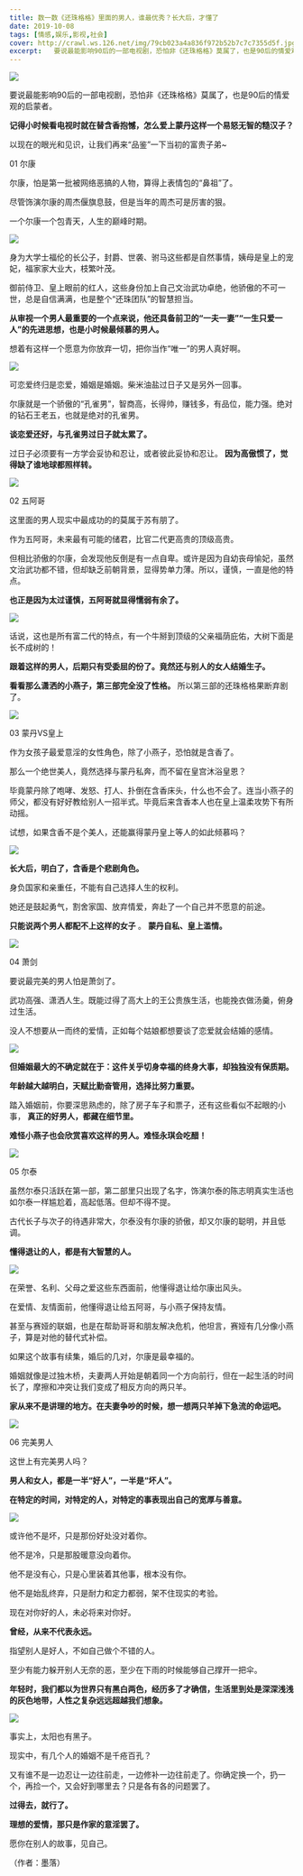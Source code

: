```yaml
---
title: 数一数《还珠格格》里面的男人，谁最优秀？长大后，才懂了
date: 2019-10-08
tags: [情感,娱乐,影视,社会]
cover: http://crawl.ws.126.net/img/79cb023a4a836f972b52b7c7c7355d5f.jpg
excerpt:   要说最能影响90后的一部电视剧，恐怕非《还珠格格》莫属了，也是90后的情爱观的启蒙者。**
---
```

![](http://crawl.ws.126.net/img/79cb023a4a836f972b52b7c7c7355d5f.jpg)  

要说最能影响90后的一部电视剧，恐怕非《还珠格格》莫属了，也是90后的情爱观的启蒙者。

**记得小时候看电视时就在替含香抱憾，怎么爱上蒙丹这样一个易怒无智的糙汉子？**

以现在的眼光和见识，让我们再来“品鉴”一下当初的富贵子弟~

01 尔康

尔康，怕是第一批被网络恶搞的人物，算得上表情包的“鼻祖”了。

尽管饰演尔康的周杰偃旗息鼓，但是当年的周杰可是厉害的狠。

一个尔康一个包青天，人生的巅峰时期。

![](http://crawl.ws.126.net/img/29ac0efcc7dab7f6e446c80a0db1baa2.jpg)  

身为大学士福伦的长公子，封爵、世袭、驸马这些都是自然事情，姨母是皇上的宠妃，福家家大业大，枝繁叶茂。

御前侍卫、皇上眼前的红人，这些身份加上自己文治武功卓绝，他骄傲的不可一世，总是自信满满，也是整个“还珠团队”的智慧担当。

**从审视一个男人最重要的一个点来说，他还具备前卫的“一夫一妻”“一生只爱一人”的先进思想，也是小时候最倾慕的男人。**

想着有这样一个愿意为你放弃一切，把你当作“唯一”的男人真好啊。

![](http://crawl.ws.126.net/img/bd2d176235b4d14e41cb48e77d853e43.jpg)  

可恋爱终归是恋爱，婚姻是婚姻。柴米油盐过日子又是另外一回事。

尔康就是一个骄傲的“孔雀男”，智商高，长得帅，赚钱多，有品位，能力强。绝对的钻石王老五，也就是绝对的孔雀男。

**谈恋爱还好，与孔雀男过日子就太累了。**

过日子必须要有一方学会妥协和忍让，或者彼此妥协和忍让。 **因为高傲惯了，觉得缺了谁地球都照样转。**

![](http://crawl.ws.126.net/img/4523c94a8473d0eb074d656c371c9ddd.jpg)  

02 五阿哥

这里面的男人现实中最成功的的莫属于苏有朋了。

作为五阿哥，未来最有可能的储君，比官二代更高贵的顶级高贵。

但相比骄傲的尔康，会发现他反倒是有一点自卑。或许是因为自幼丧母愉妃，虽然文治武功都不错，但却缺乏前朝背景，显得势单力薄。所以，谨慎，一直是他的特点。

**也正是因为太过谨慎，五阿哥就显得懦弱有余了。**

![](http://crawl.ws.126.net/img/16dd8aa43db019d98af6e70e303ebf5e.jpg)  

话说，这也是所有富二代的特点，有一个牛掰到顶级的父亲福荫庇佑，大树下面是长不成树的！

**跟着这样的男人，后期只有受委屈的份了。竟然还与别人的女人结婚生子。**

**看看那么潇洒的小燕子，第三部完全没了性格。** 所以第三部的还珠格格果断弃剧了。

![](http://crawl.ws.126.net/img/3f43d92a19a6b590ceae5bee1cf422c9.jpg)  

03 蒙丹VS皇上

作为女孩子最爱意淫的女性角色，除了小燕子，恐怕就是含香了。

那么一个绝世美人，竟然选择与蒙丹私奔，而不留在皇宫沐浴皇恩？

毕竟蒙丹除了咆哮、发怒、打人、扑倒在含香床头，什么也不会了。连当小燕子的师父，都没有好好教给别人一招半式。毕竟后来含香本人也在皇上温柔攻势下有所动摇。

试想，如果含香不是个美人，还能赢得蒙丹皇上等人的如此倾慕吗？

![](http://crawl.ws.126.net/img/f51447fdcd1d4373a490fcf292cf4ee7.jpg)  

**长大后，明白了，含香是个悲剧角色。**

身负国家和亲重任，不能有自己选择人生的权利。

她还是鼓起勇气，割舍家国、放弃情爱，奔赴了一个自己并不愿意的前途。

**只能说两个男人都配不上这样的女子** 。 **蒙丹自私、皇上滥情。**

![](http://crawl.ws.126.net/img/7b7243f76c72406f31b4d5a1080d7f38.jpg)  

04 萧剑

要说最完美的男人怕是萧剑了。

武功高强、潇洒人生。既能过得了高大上的王公贵族生活，也能挽衣做汤羹，俯身过生活。

没人不想要从一而终的爱情，正如每个姑娘都想要谈了恋爱就会结婚的感情。

![](http://crawl.ws.126.net/img/043073e2058acd1a4b0a3e86b9f8278a.jpg)  

**但婚姻最大的不确定就在于：这件关乎切身幸福的终身大事，却独独没有保质期。**

**年龄越大越明白，天赋比勤奋管用，选择比努力重要。**

踏入婚姻前，你要深思熟虑的，除了房子车子和票子，还有这些看似不起眼的小事， **真正的好男人，都藏在细节里。**

**难怪小燕子也会欣赏喜欢这样的男人。难怪永琪会吃醋！**

![](http://crawl.ws.126.net/img/fac3bf85ca2513272bf6c1a8d3b44b5e.jpg)  

05 尔泰

虽然尔泰只活跃在第一部，第二部里只出现了名字，饰演尔泰的陈志明真实生活也如尔泰一样尴尬着，高起低落。但却不得不提。

古代长子与次子的待遇非常大，尔泰没有尔康的骄傲，却又尔康的聪明，并且低调。

**懂得退让的人，都是有大智慧的人。**

![](http://crawl.ws.126.net/img/f631f149e11498e0fd4d2e955d6a1a25.jpg)  

在荣誉、名利、父母之爱这些东西面前，他懂得退让给尔康出风头。

在爱情、友情面前，他懂得退让给五阿哥，与小燕子保持友情。

甚至与赛娅的联姻，也是在帮助哥哥和朋友解决危机，他坦言，赛娅有几分像小燕子，算是对他的替代式补偿。

如果这个故事有续集，婚后的几对，尔康是最幸福的。

婚姻就像是过独木桥，夫妻两人开始是朝着同一个方向前行，但在一起生活的时间长了，摩擦和冲突让我们变成了相反方向的两只羊。

**家从来不是讲理的地方。在夫妻争吵的时候，想一想两只羊掉下急流的命运吧。**

![](http://crawl.ws.126.net/img/272a251df3eb3d182ac5ee46a622ec04.jpg)  

06 完美男人

这世上有完美男人吗？

**男人和女人，都是一半“好人”，一半是“坏人”。**

**在特定的时间，对特定的人，对特定的事表现出自己的宽厚与善意。**

![](http://crawl.ws.126.net/img/0e831fe2cc0858046d4ffb7d8a20ab8e.jpg)  

或许他不是坏，只是那份好处没对着你。

他不是冷，只是那股暖意没向着你。

他不是没有心，只是心里装着其他事，根本没有你。

他不是始乱终弃，只是耐力和定力都弱，架不住现实的考验。

现在对你好的人，未必将来对你好。

**曾经，从来不代表永远。**

指望别人是好人，不如自己做个不错的人。

至少有能力躲开别人无奈的恶，至少在下雨的时候能够自己撑开一把伞。

**年轻时，我们都以为世界只有黑白两色，经历多了才确信，生活里到处是深深浅浅的灰色地带，人性之复杂远远超越我们想象。**

![](http://crawl.ws.126.net/img/44bee61c20f48bffaa2af8054a220485.jpg)  

事实上，太阳也有黑子。

现实中，有几个人的婚姻不是千疮百孔？

又有谁不是一边忍让一边往前走，一边修补一边往前走了。你确定换一个，扔一个，再捡一个，又会好到哪里去？只是各有各的问题罢了。

**过得去，就行了。**

**理想的爱情，那只是作家的意淫罢了。**

愿你在别人的故事，见自己。

（作者：墨落）

